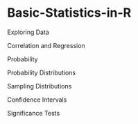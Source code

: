 # Basic-Statistics-in-R
Exploring Data

Correlation and Regression

Probability

Probability Distributions

Sampling Distributions

Confidence Intervals

Significance Tests
